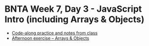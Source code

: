 # BNTA Week 7, Day 3 - JavaScript Intro (including Arrays & Objects)

* [Code-along practice and notes from class](/practice/)
* [Afternoon exercise – Arrays & Objects](/exercise/)